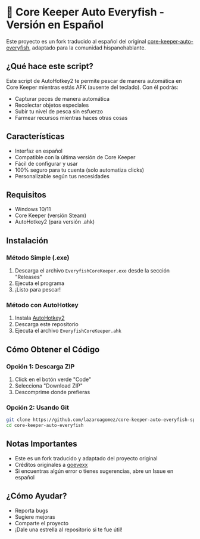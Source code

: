 # 🎣 Core Keeper Auto Everyfish - Versión en Español

Este proyecto es un fork traducido al español del original [core-keeper-auto-everyfish](https://github.com/goevexx/core-keeper-auto-everyfish/), adaptado para la comunidad hispanohablante.

## ¿Qué hace este script?

Este script de AutoHotkey2 te permite pescar de manera automática en Core Keeper mientras estás AFK (ausente del teclado). Con él podrás:

* Capturar peces de manera automática
* Recolectar objetos especiales
* Subir tu nivel de pesca sin esfuerzo
* Farmear recursos mientras haces otras cosas

## Características

* Interfaz en español
* Compatible con la última versión de Core Keeper
* Fácil de configurar y usar
* 100% seguro para tu cuenta (solo automatiza clicks)
* Personalizable según tus necesidades

## Requisitos

* Windows 10/11
* Core Keeper (versión Steam)
* AutoHotkey2 (para versión .ahk)

## Instalación

### Método Simple (.exe)

1. Descarga el archivo `EveryfishCoreKeeper.exe` desde la sección "Releases"
2. Ejecuta el programa
3. ¡Listo para pescar!

### Método con AutoHotkey

1. Instala [AutoHotkey2](https://www.autohotkey.com/)
2. Descarga este repositorio
3. Ejecuta el archivo `EveryfishCoreKeeper.ahk`

## Cómo Obtener el Código

### Opción 1: Descarga ZIP

1. Click en el botón verde "Code"
2. Selecciona "Download ZIP"
3. Descomprime donde prefieras

### Opción 2: Usando Git

```bash
git clone https://github.com/lazaroagomez/core-keeper-auto-everyfish-spanish
cd core-keeper-auto-everyfish
```

## Notas Importantes

* Este es un fork traducido y adaptado del proyecto original
* Créditos originales a [goevexx](https://github.com/goevexx/core-keeper-auto-everyfish/)
* Si encuentras algún error o tienes sugerencias, abre un Issue en español

## ¿Cómo Ayudar?

* Reporta bugs
* Sugiere mejoras
* Comparte el proyecto
* ¡Dale una estrella al repositorio si te fue útil!
